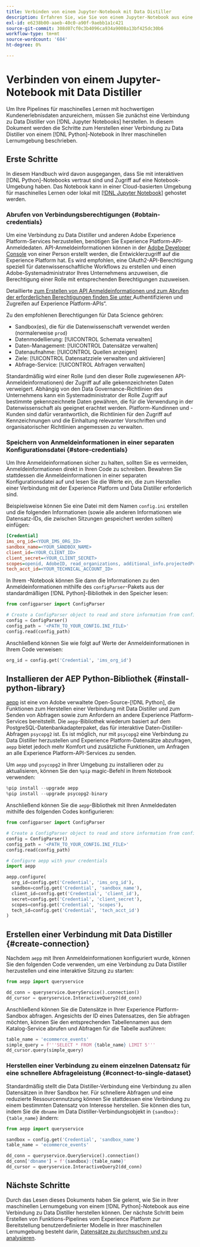 ```yaml
---
title: Verbinden von einem Jupyter-Notebook mit Data Distiller
description: Erfahren Sie, wie Sie von einem Jupyter-Notebook aus eine Verbindung zu Data Distiller herstellen.
exl-id: e6238b00-aaeb-40c0-a90f-9aebb1a1c421
source-git-commit: 308d07cf0c3b4096ca934a9008a13bf425dc30b6
workflow-type: tm+mt
source-wordcount: '684'
ht-degree: 0%

---
```


# Verbinden von einem Jupyter-Notebook mit Data Distiller

Um Ihre Pipelines für maschinelles Lernen mit hochwertigen Kundenerlebnisdaten anzureichern, müssen Sie zunächst eine Verbindung zu Data Distiller von [!DNL Jupyter Notebooks] herstellen. In diesem Dokument werden die Schritte zum Herstellen einer Verbindung zu Data Distiller von einem [!DNL Python]-Notebook in Ihrer maschinellen Lernumgebung beschrieben.

## Erste Schritte

In diesem Handbuch wird davon ausgegangen, dass Sie mit interaktiven [!DNL Python]-Notebooks vertraut sind und Zugriff auf eine Notebook-Umgebung haben. Das Notebook kann in einer Cloud-basierten Umgebung für maschinelles Lernen oder lokal mit [[!DNL Jupyter Notebook]](https://jupyter.org/) gehostet werden.

### Abrufen von Verbindungsberechtigungen {#obtain-credentials}

Um eine Verbindung zu Data Distiller und anderen Adobe Experience Platform-Services herzustellen, benötigen Sie Experience Platform-API-Anmeldedaten. API-Anmeldeinformationen können in der [Adobe Developer Console](https://developer.adobe.com/console/home) von einer Person erstellt werden, die Entwicklerzugriff auf die Experience Platform hat. Es wird empfohlen, eine OAuth2-API-Berechtigung speziell für datenwissenschaftliche Workflows zu erstellen und einen Adobe-Systemadministrator Ihres Unternehmens anzuweisen, die Berechtigung einer Rolle mit entsprechenden Berechtigungen zuzuweisen.

Detaillierte [ zum Erstellen von API Anmeldeinformationen und zum Abrufen der erforderlichen Berechtigungen finden Sie unter ](../../../landing/api-authentication.md)Authentifizieren und Zugreifen auf Experience Platform-APIs“.

Zu den empfohlenen Berechtigungen für Data Science gehören:

- Sandbox(es), die für die Datenwissenschaft verwendet werden (normalerweise `prod`)
- Datenmodellierung: [!UICONTROL Schemata verwalten]
- Daten-Management: [!UICONTROL Datensätze verwalten]
- Datenaufnahme: [!UICONTROL Quellen anzeigen]
- Ziele: [!UICONTROL Datensatzziele verwalten und aktivieren]
- Abfrage-Service: [!UICONTROL Abfragen verwalten]

Standardmäßig wird einer Rolle (und den dieser Rolle zugewiesenen API-Anmeldeinformationen) der Zugriff auf alle gekennzeichneten Daten verweigert. Abhängig von den Data Governance-Richtlinien des Unternehmens kann ein Systemadministrator der Rolle Zugriff auf bestimmte gekennzeichnete Daten gewähren, die für die Verwendung in der Datenwissenschaft als geeignet erachtet werden. Platform-Kundinnen und -Kunden sind dafür verantwortlich, die Richtlinien für den Zugriff auf Kennzeichnungen und die Einhaltung relevanter Vorschriften und organisatorischer Richtlinien angemessen zu verwalten.

### Speichern von Anmeldeinformationen in einer separaten Konfigurationsdatei {#store-credentials}

Um Ihre Anmeldeinformationen sicher zu halten, sollten Sie es vermeiden, Anmeldeinformationen direkt in Ihren Code zu schreiben. Bewahren Sie stattdessen die Anmeldeinformationen in einer separaten Konfigurationsdatei auf und lesen Sie die Werte ein, die zum Herstellen einer Verbindung mit der Experience Platform und Data Distiller erforderlich sind.

Beispielsweise können Sie eine Datei mit dem Namen `config.ini` erstellen und die folgenden Informationen (sowie alle anderen Informationen wie Datensatz-IDs, die zwischen Sitzungen gespeichert werden sollten) einfügen:

```ini
[Credential]
ims_org_id=<YOUR_IMS_ORG_ID>
sandbox_name=<YOUR_SANDBOX_NAME>
client_id=<YOUR_CLIENT_ID>
client_secret=<YOUR_CLIENT_SECRET>
scopes=openid, AdobeID, read_organizations, additional_info.projectedProductContext, session
tech_acct_id=<YOUR_TECHNICAL_ACCOUNT_ID>
```

In Ihrem -Notebook können Sie dann die Informationen zu den Anmeldeinformationen mithilfe des `configParser`-Pakets aus der standardmäßigen [!DNL Python]-Bibliothek in den Speicher lesen:

```python
from configparser import ConfigParser

# Create a ConfigParser object to read and store information from config.ini
config = ConfigParser()
config_path = '<PATH_TO_YOUR_CONFIG.INI_FILE>'
config.read(config_path)
```

Anschließend können Sie wie folgt auf Werte der Anmeldeinformationen in Ihrem Code verweisen:

```python
org_id = config.get('Credential', 'ims_org_id')
```

## Installieren der AEP Python-Bibliothek {#install-python-library}

[aepp](https://github.com/adobe/aepp/tree/main) ist eine von Adobe verwaltete Open-Source-[!DNL Python], die Funktionen zum Herstellen einer Verbindung mit Data Distiller und zum Senden von Abfragen sowie zum Anfordern an andere Experience Platform-Services bereitstellt. Die `aepp`-Bibliothek wiederum basiert auf dem PostgreSQL-Datenbankadapterpaket, das für interaktive Daten-Distiller-Abfragen `psycopg2` ist. Es ist möglich, nur mit `psycopg2` eine Verbindung zu Data Distiller herzustellen und Experience Platform-Datensätze abzufragen, `aepp` bietet jedoch mehr Komfort und zusätzliche Funktionen, um Anfragen an alle Experience Platform-API-Services zu senden.

Um `aepp` und `psycopg2` in Ihrer Umgebung zu installieren oder zu aktualisieren, können Sie den `%pip` magic-Befehl in Ihrem Notebook verwenden:

```python
%pip install --upgrade aepp
%pip install --upgrade psycopg2-binary
```

Anschließend können Sie die `aepp`-Bibliothek mit Ihren Anmeldedaten mithilfe des folgenden Codes konfigurieren:

```python
from configparser import ConfigParser

# Create a ConfigParser object to read and store information from config.ini
config = ConfigParser()
config_path = '<PATH_TO_YOUR_CONFIG.INI_FILE>'
config.read(config_path)

# Configure aepp with your credentials
import aepp

aepp.configure(
  org_id=config.get('Credential', 'ims_org_id'),
  sandbox=config.get('Credential', 'sandbox_name'),
  client_id=config.get('Credential', 'client_id'), 
  secret=config.get('Credential', 'client_secret'),
  scopes=config.get('Credential', 'scopes'),
  tech_id=config.get('Credential', 'tech_acct_id')
)
```

## Erstellen einer Verbindung mit Data Distiller {#create-connection}

Nachdem `aepp` mit Ihren Anmeldeinformationen konfiguriert wurde, können Sie den folgenden Code verwenden, um eine Verbindung zu Data Distiller herzustellen und eine interaktive Sitzung zu starten:

```python
from aepp import queryservice

dd_conn = queryservice.QueryService().connection()
dd_cursor = queryservice.InteractiveQuery2(dd_conn)
```

Anschließend können Sie die Datensätze in Ihrer Experience Platform-Sandbox abfragen. Angesichts der ID eines Datensatzes, den Sie abfragen möchten, können Sie den entsprechenden Tabellennamen aus dem Katalog-Service abrufen und Abfragen für die Tabelle ausführen:

```python
table_name = 'ecommerce_events'
simple_query = f'''SELECT * FROM {table_name} LIMIT 5'''
dd_cursor.query(simple_query)
```

### Herstellen einer Verbindung zu einem einzelnen Datensatz für eine schnellere Abfrageleistung {#connect-to-single-dataset}

Standardmäßig stellt die Data Distiller-Verbindung eine Verbindung zu allen Datensätzen in Ihrer Sandbox her. Für schnellere Abfragen und eine reduzierte Ressourcennutzung können Sie stattdessen eine Verbindung zu einem bestimmten Datensatz von Interesse herstellen. Sie können dies tun, indem Sie die `dbname` im Data Distiller-Verbindungsobjekt in `{sandbox}:{table_name}` ändern:

```python
from aepp import queryservice

sandbox = config.get('Credential', 'sandbox_name')
table_name = 'ecommerce_events'

dd_conn = queryservice.QueryService().connection()
dd_conn['dbname'] = f'{sandbox}:{table_name}'
dd_cursor = queryservice.InteractiveQuery2(dd_conn)
```

## Nächste Schritte

Durch das Lesen dieses Dokuments haben Sie gelernt, wie Sie in Ihrer maschinellen Lernumgebung von einem [!DNL Python]-Notebook aus eine Verbindung zu Data Distiller herstellen können. Der nächste Schritt beim Erstellen von Funktions-Pipelines vom Experience Platform zur Bereitstellung benutzerdefinierter Modelle in Ihrer maschinellen Lernumgebung besteht darin, [Datensätze zu durchsuchen und zu analysieren](./exploratory-analysis.md).
